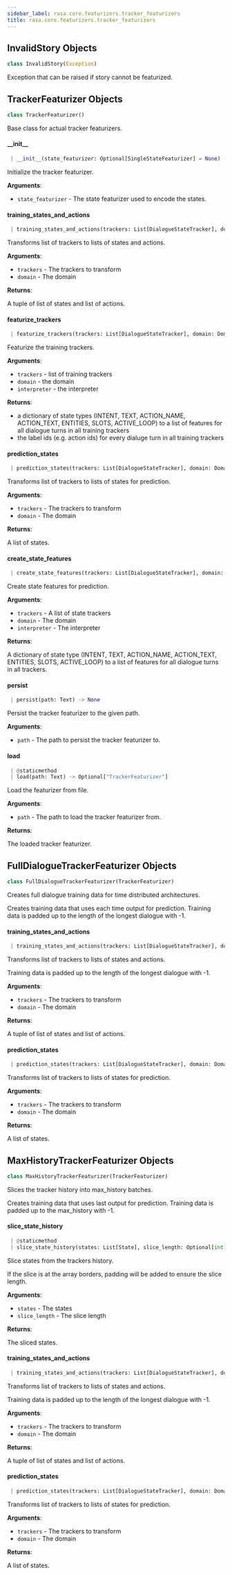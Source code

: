 ```yaml
---
sidebar_label: rasa.core.featurizers.tracker_featurizers
title: rasa.core.featurizers.tracker_featurizers
---
```


## InvalidStory Objects

```python
class InvalidStory(Exception)
```

Exception that can be raised if story cannot be featurized.

## TrackerFeaturizer Objects

```python
class TrackerFeaturizer()
```

Base class for actual tracker featurizers.

#### \_\_init\_\_

```python
 | __init__(state_featurizer: Optional[SingleStateFeaturizer] = None) -> None
```

Initialize the tracker featurizer.

**Arguments**:

- `state_featurizer` - The state featurizer used to encode the states.

#### training\_states\_and\_actions

```python
 | training_states_and_actions(trackers: List[DialogueStateTracker], domain: Domain) -> Tuple[List[List[State]], List[List[Text]]]
```

Transforms list of trackers to lists of states and actions.

**Arguments**:

- `trackers` - The trackers to transform
- `domain` - The domain
  

**Returns**:

  A tuple of list of states and list of actions.

#### featurize\_trackers

```python
 | featurize_trackers(trackers: List[DialogueStateTracker], domain: Domain, interpreter: NaturalLanguageInterpreter) -> Tuple[List[List[Dict[Text, List["Features"]]]], np.ndarray]
```

Featurize the training trackers.

**Arguments**:

- `trackers` - list of training trackers
- `domain` - the domain
- `interpreter` - the interpreter
  

**Returns**:

  - a dictionary of state types (INTENT, TEXT, ACTION_NAME, ACTION_TEXT,
  ENTITIES, SLOTS, ACTIVE_LOOP) to a list of features for all dialogue
  turns in all training trackers
  - the label ids (e.g. action ids) for every dialuge turn in all training
  trackers

#### prediction\_states

```python
 | prediction_states(trackers: List[DialogueStateTracker], domain: Domain) -> List[List[State]]
```

Transforms list of trackers to lists of states for prediction.

**Arguments**:

- `trackers` - The trackers to transform
- `domain` - The domain
  

**Returns**:

  A list of states.

#### create\_state\_features

```python
 | create_state_features(trackers: List[DialogueStateTracker], domain: Domain, interpreter: NaturalLanguageInterpreter) -> List[List[Dict[Text, List["Features"]]]]
```

Create state features for prediction.

**Arguments**:

- `trackers` - A list of state trackers
- `domain` - The domain
- `interpreter` - The interpreter
  

**Returns**:

  A dictionary of state type (INTENT, TEXT, ACTION_NAME, ACTION_TEXT,
  ENTITIES, SLOTS, ACTIVE_LOOP) to a list of features for all dialogue
  turns in all trackers.

#### persist

```python
 | persist(path: Text) -> None
```

Persist the tracker featurizer to the given path.

**Arguments**:

- `path` - The path to persist the tracker featurizer to.

#### load

```python
 | @staticmethod
 | load(path: Text) -> Optional["TrackerFeaturizer"]
```

Load the featurizer from file.

**Arguments**:

- `path` - The path to load the tracker featurizer from.
  

**Returns**:

  The loaded tracker featurizer.

## FullDialogueTrackerFeaturizer Objects

```python
class FullDialogueTrackerFeaturizer(TrackerFeaturizer)
```

Creates full dialogue training data for time distributed architectures.

Creates training data that uses each time output for prediction.
Training data is padded up to the length of the longest dialogue with -1.

#### training\_states\_and\_actions

```python
 | training_states_and_actions(trackers: List[DialogueStateTracker], domain: Domain) -> Tuple[List[List[State]], List[List[Text]]]
```

Transforms list of trackers to lists of states and actions.

Training data is padded up to the length of the longest dialogue with -1.

**Arguments**:

- `trackers` - The trackers to transform
- `domain` - The domain
  

**Returns**:

  A tuple of list of states and list of actions.

#### prediction\_states

```python
 | prediction_states(trackers: List[DialogueStateTracker], domain: Domain) -> List[List[State]]
```

Transforms list of trackers to lists of states for prediction.

**Arguments**:

- `trackers` - The trackers to transform
- `domain` - The domain
  

**Returns**:

  A list of states.

## MaxHistoryTrackerFeaturizer Objects

```python
class MaxHistoryTrackerFeaturizer(TrackerFeaturizer)
```

Slices the tracker history into max_history batches.

Creates training data that uses last output for prediction.
Training data is padded up to the max_history with -1.

#### slice\_state\_history

```python
 | @staticmethod
 | slice_state_history(states: List[State], slice_length: Optional[int]) -> List[State]
```

Slice states from the trackers history.

If the slice is at the array borders, padding will be added to ensure
the slice length.

**Arguments**:

- `states` - The states
- `slice_length` - The slice length
  

**Returns**:

  The sliced states.

#### training\_states\_and\_actions

```python
 | training_states_and_actions(trackers: List[DialogueStateTracker], domain: Domain) -> Tuple[List[List[State]], List[List[Text]]]
```

Transforms list of trackers to lists of states and actions.

Training data is padded up to the length of the longest dialogue with -1.

**Arguments**:

- `trackers` - The trackers to transform
- `domain` - The domain
  

**Returns**:

  A tuple of list of states and list of actions.

#### prediction\_states

```python
 | prediction_states(trackers: List[DialogueStateTracker], domain: Domain) -> List[List[State]]
```

Transforms list of trackers to lists of states for prediction.

**Arguments**:

- `trackers` - The trackers to transform
- `domain` - The domain
  

**Returns**:

  A list of states.


